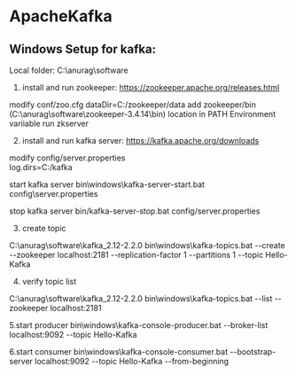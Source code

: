 # ApacheKafka

Windows Setup for kafka:
--------------------------
Local folder:
C:\anurag\software

1. install and run  zookeeper:
https://zookeeper.apache.org/releases.html

modify conf/zoo.cfg
dataDir=C:/zookeeper/data
add zookeeper/bin (C:\anurag\software\zookeeper-3.4.14\bin) location in PATH Environment variiable
run zkserver

2. install and run  kafka server:
https://kafka.apache.org/downloads

modify  config/server.properties  
log.dirs=C:/kafka

start kafka server
bin\windows\kafka-server-start.bat config\server.properties

stop kafka server
bin/kafka-server-stop.bat config/server.properties


3. create topic

C:\anurag\software\kafka_2.12-2.2.0
bin\windows\kafka-topics.bat --create --zookeeper localhost:2181 --replication-factor 1   --partitions 1 --topic Hello-Kafka


4. verify topic list

C:\anurag\software\kafka_2.12-2.2.0
bin\windows\kafka-topics.bat --list --zookeeper localhost:2181


5.start producer
bin\windows\kafka-console-producer.bat --broker-list localhost:9092 --topic Hello-Kafka

6.start consumer
bin\windows\kafka-console-consumer.bat --bootstrap-server localhost:9092 --topic Hello-Kafka --from-beginning


